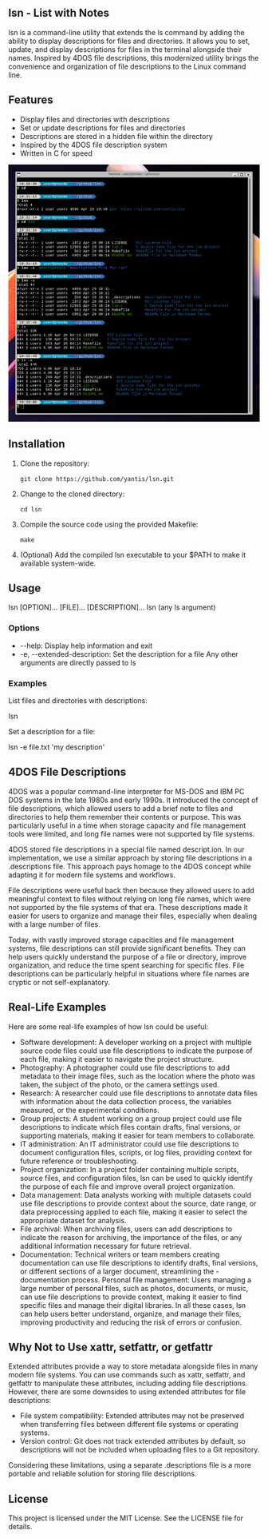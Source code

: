 ## lsn - List with Notes

lsn is a command-line utility that extends the ls command by adding the ability to display descriptions for files and directories. It allows you to set, update, and display descriptions for files in the terminal alongside their names. Inspired by 4DOS file descriptions, this modernized utility brings the convenience and organization of file descriptions to the Linux command line.

## Features

- Display files and directories with descriptions
- Set or update descriptions for files and directories
- Descriptions are stored in a hidden file within the directory
- Inspired by the 4DOS file description system
- Written in C for speed


![Example](example.png)


## Installation

1. Clone the repository:
    ```
    git clone https://github.com/yantis/lsn.git
    ```
2. Change to the cloned directory:
    ```
    cd lsn
    ```
3. Compile the source code using the provided Makefile:
    ```
    make
    ```
4. (Optional) Add the compiled lsn executable to your $PATH to make it available system-wide.

## Usage

lsn [OPTION]... [FILE]... [DESCRIPTION]...
lsn (any ls argument)

### Options

- --help: Display help information and exit
- -e, --extended-description: Set the description for a file
Any other arguments are directly passed to ls

### Examples

List files and directories with descriptions:

lsn

Set a description for a file:

lsn -e file.txt 'my description'

## 4DOS File Descriptions

4DOS was a popular command-line interpreter for MS-DOS and IBM PC DOS systems in the late 1980s and early 1990s. It introduced the concept of file descriptions, which allowed users to add a brief note to files and directories to help them remember their contents or purpose. This was particularly useful in a time when storage capacity and file management tools were limited, and long file names were not supported by file systems.

4DOS stored file descriptions in a special file named descript.ion. In our implementation, we use a similar approach by storing file descriptions in a .descriptions file. This approach pays homage to the 4DOS concept while adapting it for modern file systems and workflows.

File descriptions were useful back then because they allowed users to add meaningful context to files without relying on long file names, which were not supported by the file systems of that era. These descriptions made it easier for users to organize and manage their files, especially when dealing with a large number of files.

Today, with vastly improved storage capacities and file management systems, file descriptions can still provide significant benefits. They can help users quickly understand the purpose of a file or directory, improve organization, and reduce the time spent searching for specific files. File descriptions can be particularly helpful in situations where file names are cryptic or not self-explanatory.

## Real-Life Examples

Here are some real-life examples of how lsn could be useful:

- Software development: A developer working on a project with multiple source code files could use file descriptions to indicate the purpose of each file, making it easier to navigate the project structure.
- Photography: A photographer could use file descriptions to add metadata to their image files, such as the location where the photo was taken, the subject of the photo, or the camera settings used.
- Research: A researcher could use file descriptions to annotate data files with information about the data collection process, the variables measured, or the experimental conditions.
- Group projects: A student working on a group project could use file descriptions to indicate which files contain drafts, final versions, or supporting materials, making it easier for team members to collaborate.
- IT administration: An IT administrator could use file descriptions to document configuration files, scripts, or log files, providing context for future reference or troubleshooting.
- Project organization: In a project folder containing multiple scripts, source files, and configuration files, lsn can be used to quickly identify the purpose of each file and improve overall project organization.
- Data management: Data analysts working with multiple datasets could use file descriptions to provide context about the source, date range, or data preprocessing applied to each file, making it easier to select the appropriate dataset for analysis.
- File archival: When archiving files, users can add descriptions to indicate the reason for archiving, the importance of the files, or any additional information necessary for future retrieval.
- Documentation: Technical writers or team members creating documentation can use file descriptions to identify drafts, final versions, or different sections of a larger document, streamlining the - documentation process.
Personal file management: Users managing a large number of personal files, such as photos, documents, or music, can use file descriptions to provide context, making it easier to find specific files and manage their digital libraries.
In all these cases, lsn can help users better understand, organize, and manage their files, improving productivity and reducing the risk of errors or confusion.

## Why Not to Use xattr, setfattr, or getfattr

Extended attributes provide a way to store metadata alongside files in many modern file systems. You can use commands such as xattr, setfattr, and getfattr to manipulate these attributes, including adding file descriptions. However, there are some downsides to using extended attributes for file descriptions:

- File system compatibility: Extended attributes may not be preserved when transferring files between different file systems or operating systems.
- Version control: Git does not track extended attributes by default, so descriptions will not be included when uploading files to a Git repository.

Considering these limitations, using a separate .descriptions file is a more portable and reliable solution for storing file descriptions.

## License

This project is licensed under the MIT License. See the LICENSE file for details.

